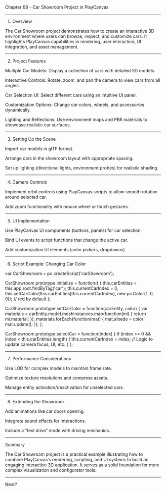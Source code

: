 Chapter 68 – Car Showroom Project in PlayCanvas


---

1. Overview

The Car Showroom project demonstrates how to create an interactive 3D environment where users can browse, inspect, and customize cars. It highlights PlayCanvas capabilities in rendering, user interaction, UI integration, and asset management.


---

2. Project Features

Multiple Car Models: Display a collection of cars with detailed 3D models.

Interactive Controls: Rotate, zoom, and pan the camera to view cars from all angles.

Car Selection UI: Select different cars using an intuitive UI panel.

Customization Options: Change car colors, wheels, and accessories dynamically.

Lighting and Reflections: Use environment maps and PBR materials to showcase realistic car surfaces.



---

3. Setting Up the Scene

Import car models in glTF format.

Arrange cars in the showroom layout with appropriate spacing.

Set up lighting (directional lights, environment probes) for realistic shading.



---

4. Camera Controls

Implement orbit controls using PlayCanvas scripts to allow smooth rotation around selected car.

Add zoom functionality with mouse wheel or touch gestures.



---

5. UI Implementation

Use PlayCanvas UI components (buttons, panels) for car selection.

Bind UI events to script functions that change the active car.

Add customization UI elements (color pickers, dropdowns).



---

6. Script Example: Changing Car Color

var CarShowroom = pc.createScript('carShowroom');

CarShowroom.prototype.initialize = function() {
    this.carEntities = this.app.root.findByTag('car');
    this.currentCarIndex = 0;
    this.setCarColor(this.carEntities[this.currentCarIndex], new pc.Color(1, 0, 0)); // red by default
};

CarShowroom.prototype.setCarColor = function(carEntity, color) {
    var materials = carEntity.model.meshInstances.map(function(mi) {
        return mi.material;
    });
    materials.forEach(function(mat) {
        mat.albedo = color;
        mat.update();
    });
};

CarShowroom.prototype.selectCar = function(index) {
    if (index >= 0 && index < this.carEntities.length) {
        this.currentCarIndex = index;
        // Logic to update camera focus, UI, etc.
    }
};


---

7. Performance Considerations

Use LOD for complex models to maintain frame rate.

Optimize texture resolutions and compress assets.

Manage entity activation/deactivation for unselected cars.



---

8. Extending the Showroom

Add animations like car doors opening.

Integrate sound effects for interactions.

Include a “test drive” mode with driving mechanics.



---

Summary

The Car Showroom project is a practical example illustrating how to combine PlayCanvas’s rendering, scripting, and UI systems to build an engaging interactive 3D application. It serves as a solid foundation for more complex visualization and configurator tools.


---

Next?

